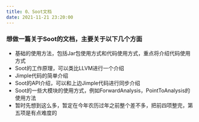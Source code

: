```yaml
---
title: 0、Soot文档
date: 2021-11-21 23:20:00
---
```


### 想做一篇关于Soot的文档，主要关于以下几个方面
* 基础的使用方法，包括Jar包使用方式和代码使用方式，重点将介绍代码使用方式
* Soot的工作原理，可以类比LLVM进行一个介绍
* Jimple代码的简单介绍
* Soot的API介绍，可以和上边Jimple代码进行同步介绍
* Soot的一些大模块的使用方式，例如ForwardAnalysis，PointToAnalysis的使用方法
* 暂时先想到这么多，暂定在今年农历过年之前整个差不多，把前四项整完，第五项是有点难度的

